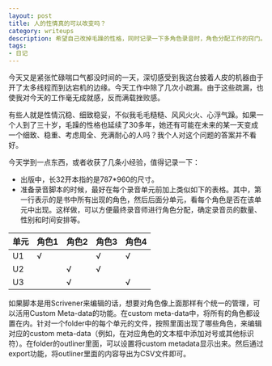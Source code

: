 ```yaml
---
layout: post
title: 人的性情真的可以改变吗？
category: writeups
description: 希望自己改掉毛躁的性格，同时记录一下多角色录音时，角色分配工作的窍门。
tags:
- 日记
---
```


今天又是紧张忙碌喘口气都没时间的一天，深切感受到我这台披着人皮的机器由于开了太多线程而到达宕机的边缘。今天工作中除了几次小疏漏。由于这些疏漏，也使我对今天的工作毫无成就感，反而满载挫败感。

有些人就是性情沉稳、细致稳妥，不似我毛毛糙糙、风风火火、心浮气躁。如果一个人到了三十岁，毛躁的性格也延续了30多年，她还有可能在未来的某一天变成一个细致、稳重、考虑周全、充满耐心的人吗？我个人对这个问题的答案并不看好。

今天学到一点东西，或者收获了几条小经验，值得记录一下：

- 出版中，长32开本指的是787*960的尺寸。
- 准备录音脚本的时候，最好在每个录音单元前加上类似如下的表格。其中，第一行表示的是书中所有出现的角色，然后后面分单元，看每个角色是否在该单元中出现。这样做，可以方便最终录音师进行角色分配，确定录音员的数量、性别和时间安排等。

| 单元  | 角色1 | 角色2 | 角色3 | 角色4 |
| ------------- | ------------- | ------------- | ------------- | ------------- |
| U1  | √  | | √ | √ |
| U2  | | √ | √ | |
| U3  | | √ | | √ |

如果脚本是用Scrivener来编辑的话，想要对角色像上面那样有个统一的管理，可以活用Custom Meta-data的功能。在custom meta-data中，将所有的角色都设置在内。针对一个folder中的每个单元的文件，按照里面出现了哪些角色，来编辑对应的custom meta-data（例如，在对应角色的文本框中添加对号或其他标识符）。在folder的outliner里面，可以设置将custom metadata显示出来。然后通过export功能，将outliner里面的内容导出为CSV文件即可。
